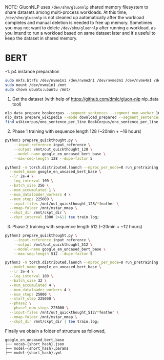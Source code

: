 NOTE: GluonNLP uses `/dev/shm/gluonnlp` shared memory filesystem to share
datasets among multi-process workloads. At this time, `/dev/shm/gluonnlp` is not
cleaned up automatically after the workload completes and manual deletion is
needed to free up memory. Sometimes you may not want to delete
`/dev/shm/gluonnlp` after running a workload, as you intend to run a workload
based on same dataset later and it's useful to keep the dataset in shared
memory.

# BERT

-1. p4 instance preparation

```bash
sudo mkfs.btrfs /dev/nvme1n1 /dev/nvme2n1 /dev/nvme3n1 /dev/nvme4n1 /dev/nvme5n1 /dev/nvme6n1 /dev/nvme7n1 /dev/nvme8n1
sudo mount /dev/nvme1n1 /mnt
sudo chown ubuntu:ubuntu /mnt/
```

1. Get the dataset (with help of https://github.com/dmlc/gluon-nlp nlp_data tool)

```bash
nlp_data prepare_bookcorpus --segment_sentences --segment_num_worker 16
nlp_data prepare_wikipedia --mode download_prepared --segment_sentences --segment_num_worker 16
find wikicorpus/one_sentence_per_line BookCorpus/one_sentence_per_line -type f > input_reference
```


2. Phase 1 training with sequence length 128 (~20min + ~16 hours)

```bash
python3 prepare_quickthought.py \
    --input-reference input_reference \
    --output /mnt/out_quickthought_128 \
    --model-name google_en_uncased_bert_base \
    --max-seq-length 128 --dupe-factor 5
```

```bash
python3 -m torch.distributed.launch --nproc_per_node=8 run_pretraining.py \
  --model_name google_en_uncased_bert_base \
  --lr 2e-4 \
  --log_interval 100 \
  --batch_size 256 \
  --num_accumulated 1 \
  --num_dataloader_workers 4 \
  --num_steps 225000 \
  --input-files /mnt/out_quickthought_128/*feather \
  --mmap-folder /mnt/mstar_mmap \
  --ckpt_dir /mnt/ckpt_dir \
  --ckpt_interval 1000 2>&1| tee train.log;
```

3. Phase 2 training with sequence length 512 (~20min + ~12 hours)

```bash
python3 prepare_quickthought.py \
    --input-reference input_reference \
    --output /mnt/out_quickthought_512 \
    --model-name google_en_uncased_bert_base \
    --max-seq-length 512 --dupe-factor 5
```

```bash
python3 -m torch.distributed.launch --nproc_per_node=8 run_pretraining.py \
  --model_name google_en_uncased_bert_base \
  --lr 2e-4 \
  --log_interval 100 \
  --batch_size 32 \
  --num_accumulated 4 \
  --num_dataloader_workers 4 \
  --num_steps 25000 \
  --start_step 225000 \
  --phase2 \
  --phase1_num_steps 225000 \
  --input-files /mnt/out_quickthought_512/*feather \
  --mmap-folder /mnt/mstar_mmap \
  --ckpt_dir /mnt/ckpt_dir | tee train.log;
```

Finally we obtain a folder of structure as followed,

```
google_en_uncased_bert_base
├── vocab-{short_hash}.json
├── model-{short_hash}.params
├── model-{short_hash}.yml
```
